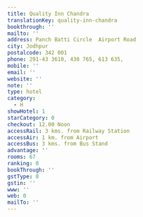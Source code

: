 ```yaml
---
title: Quality Inn Chandra
translationKey: quality-inn-chandra
bookthrough: ''
mailto: ''
address: Panch Batti Circle  Airport Road
city: Jodhpur
postalcode: 342 001
phone: 291-43 3610, 430 765, 613 635,
mobile: ''
email: ''
website: ''
note: ''
type: hotel
category:
  - H
showHotel: 1
starCategory: 0
checkout: 12.00 Noon
accessRail: 3 kms. from Railway Station
accessAir: 1 km. from Airport
accessBus: 3 kms. from Bus Stand
advantage: ''
rooms: 67
ranking: 0
bookThrough: ''
gstType: 0
gstin: ''
www: ''
web: 0
mailTo: ''
---
```







